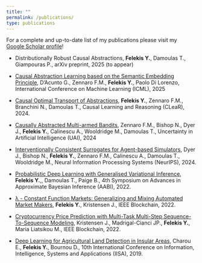 ```yaml
---
title: "" 
permalink: /publications/
type: publications
---
```

For a complete and up-to-date list of my publications please visit my [Google Scholar profile](https://scholar.google.com/citations?user=Zfe9QCAAAAAJ&hl=en&oi=ao)!


* Distributionally Robust Causal Abstractions, **Felekis Y.**, Damoulas T., Giampouras P., arXiv preprint, 2025 (to appear)
  
* [Causal Abstraction Learning based on the Semantic Embedding Principle](https://arxiv.org/pdf/2502.00407), D’Acunto G., Zennaro F.M., **Felekis Y.**, Paolo Di Lorenzo, International Conference on Machine Learning (ICML), 2025
  
* [Causal Optimal Transport of Abstractions](https://proceedings.mlr.press/v236/felekis24a/felekis24a.pdf), **Felekis Y.**, Zennaro F.M., Branchini N., Damoulas T., Causal Learning and Reasoning (CLeaR), 2024. 

* [Causally Abstracted Multi-armed Bandits](https://arxiv.org/pdf/2404.17493), Zennaro F.M., Bishop N., Dyer J., **Felekis Y.**, Calinescu A., Wooldridge M., Damoulas T., Uncertainty in Artificial Intelligence (UAI), 2024

* [Interventionally Consistent Surrogates for Agent-based Simulators](https://arxiv.org/pdf/2312.11158.pdf), Dyer J., Bishop N., **Felekis Y.**, Zennaro F.M., Calinescu A., Damoulas T., Wooldridge M., Neural Information Processing Systems (NeurIPS), 2024.

* [Probabilistic Deep Learning with Generalised Variational Inference](https://openreview.net/pdf?id=L_jGauvvbu0), **Felekis Y.**,, Damoulas T., Paige B., 4th Symposium on Advances in Approximate Bayesian Inference (AABI), 2022.

* [λ - Constant Function Markets: Generalizing and Mixing Automated Market Makers](https://ieeexplore.ieee.org/document/9881841), **Felekis Y.**, Kristensen J., IEEE Blockchain, 2022.
  
* [Cryptocurrency Price Prediction with Multi-Task Multi-Step Sequence-To-Sequence Modeling](https://ieeexplore.ieee.org/document/9881849), Kristensen J., Madrigal-Cianci JP., **Felekis Y.**, Maria Liatsikou M., IEEE Blockchain, 2022.

* [Deep Learning for Agricultural Land Detection in Insular Areas](https://ieeexplore.ieee.org/document/8900670), Charou E., **Felekis Y.**, Bournou D., 10th International Conference on Information, Intelligence, Systems and Applications (IISA), 2019.

